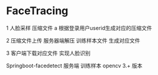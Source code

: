 # FaceTracing

1 人脸采样 压缩文件
    a 根据登录用户userid生成对应的压缩文件

2 压缩文件上传  服务器端解压   训练样本文件  生成对应文件

3 客户端下载对应文件  实现人脸识别


Springboot-facedetect 服务端 训练样本  opencv 3.+ 版本
